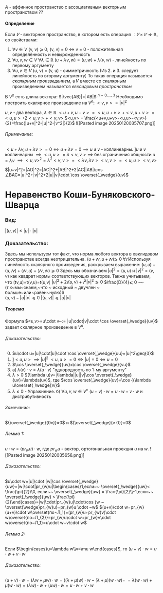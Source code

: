 $A$ - аффинное пространство с ассоциативным векторным пространством ??

#### Определение
Если $𝑉$ - векторное пространство, в котором есть операция  $∶ 𝑉 × 𝑉 \Rightarrow ℝ,$  со свойствами:
1. $\forall v \in V$ (v, v) ⩾ 0; (v, v) = 0 ⇔ v = 0 - положительная определённость и невырожденность
2. $\forall u,v,w \in V$ $\forall \lambda \in \mathbb{R}$ $(u+\lambda v, w)=(u,w)+\lambda(v,w)$ - линейность по первому аргументу
3. $\forall u,v \in V$ (u, v) = (v, u) - симметричность
(Из 2. и 3. следует линейность по второму аргументу)
То такая операция называется *скалярным произведением*, а 𝑉 вместе со скалярным произведением называется *евклидовым пространством*


В  $V^n$  есть длина вектора: $|\vec{AB}|=|AB|$
$^{n=0,...,3}$
Необходимо построить скалярное произведение на $V^n$:
$<v,v> = |v|^2$

$u,v$ - два вектора, $\lambda\in \mathbb{R}$
$<u+v, u+v> = <u,u+v>+<v,u+v> = <u,u> + 2<u,v>+<v,v>$
$<u,v> = \frac{<u+v,u+v>-<u,u>-<v,v>}{2}=\frac{|u+v|^2-|u|^2-|v^2|}{2}$
![[Pasted image 20250120035707.png]]
###### Примечание:
$<u+\lambda v,u+\lambda v> = 0 \iff u+\lambda v=0\implies u$ и $v$ - коллинеарны.
]$u$ и $v$ коллинеарны $\implies <u,u> = \lambda<v,v>\implies$ без ограничения общности $u=\lambda v$
$\implies <u,v>^2=\lambda^2<v,v>=<\lambda v,\lambda v><v,v>=<u,u><v,v>$

$|u+v|^2=|AD|^2=|AC|^2+|AB|^2+2|AC||AB|\cos ∠BAC=|u|^2+|v|^2+2|u||v|\cdot \cos \overset{_\wedge}{uv}$

# Неравенство Коши-Буняковского-Шварца
### Вид:
$|(u, v)| \le  |u| ⋅ |v|$

### Доказательство:
Здесь мы используем тот факт, что норма любого вектора в евклидовом пространстве всегда неотрицательна.
$(u + 𝑡v, u + 𝑡v)  ⩾$ 0 $∀𝑡$
Используя линейность скалярного произведения, раскрываем выражение:
$(u, u) + (u, 𝑡v) + (𝑡v, u) + (𝑡v, 𝑡v)  ⩾  0$ 
Здесь мы обозначаем $|u|^2 = (u, u)$ и $|v|^2 = (v, v)$ как квадрат нормы соответствующих векторов. Также учитываем, что (tv,u)=t(v,u)=t(u,v)
$|u|^2 + 2𝑡(u, v) + 𝑡^2 |v|^2 ⩾  0$
$\frac{D}{4}⩽ 0 ~~ (т.к~мы~знаем,~что ~ исходный ~ двучлен ~ больше~или~равен~нулю)$     
$(u, v)− |u| |v|⩽0$
$|(u, v)|  ⩽  |u||v|$

##### Теорема
Формула $<u,v>=u\cdot v~:= |u|\cdot|v|\cdot \cos \overset{_\wedge}{uv}$ задает скалярное произведение в $V^n$.
###### Доказательство: 
0) $u\cdot u=|u|\cdot|u|\cdot \cos \overset{_\wedge}{uu}=|u|^2\geq{0}$
1) ]$<u,u>\implies|u|^2$
  $<u,u>=0\iff|u|=0\iff u=0$
2) $\cos \overset{_\wedge}{uv}=\cos \overset{_\wedge}{vu}$
3) a) $\lambda(v)\cdot v=\lambda(u\cdot v)$ "однородность по 1-му аргументу"
  1) $\lambda>0$   $(\lambda u)v=|\lambda||u||v|\cos \overset{_\wedge}{uv}=\lambda(uv)$, где $\cos \overset{_\wedge}{uv}=\cos {(\lambda u\overset{_\wedge})v}$
  2) $\lambda\leq0$ - Упражнение.
  б) $\forall u,v,w\in V^n$     $(u+v)\cdot w=u\cdot w+v\cdot w$ и дистрибутивность

###### Замечание: 
${\overset{_\wedge}{0v}}=0$ и ${\overset{_\wedge}{v 0}}=0$
###### Лемма 1:
$u\cdot w=(pr_{w} u)\cdot w,$
где $pr_wu$ - вектор, ортогональная проекция $u$ на $w$.
![[Pasted image 20250120035656.png]]
###### Доказательство: 
$u\cdot w=|u|\cdot |w|\cos \overset{_\wedge}{uw}=|w|\cdot|pr_{w}u|\begin{cases}1,если~~ \overset{_\wedge}{uw}< \frac{\pi}{2}\\0, если~~ \overset{_\wedge}{uw} = \frac{\pi}{2}\\-1,если~~ \overset{_\wedge}{uw} > \frac{\pi}{2}\end{cases}=|w|\cdot|pr_{w}u|\cdot\cos {w ~ \overset{\wedge}pr_{w}u}=pr_{w}u \cdot ~w$
$(u+v)\cdot w=pr_{w}(u+v)\cdot w\overset{по~Л_1}=(pr_{w}u+pr_{w}v)\cdot w\overset{по~Л_{2}}=pr_{w}u\cdot w+pr_{w}v\cdot w\overset{по~Л_1}=u\cdot w+v\cdot w$

###### Лемма 2:
Если  $\begin{cases}u=\lambda w\\v=\mu w\end{cases}$, то $(u+v)\cdot w=u\cdot w+v\cdot w$

###### Доказательство:
$(u+v)\cdot w=(\lambda w+\mu w)\cdot w=((\lambda+\mu)w)\cdot w-(\lambda+\mu)(w\cdot w)=$
$=\lambda(w\cdot w)+\mu(w\cdot w)=(\lambda w)\cdot w+(\mu w)\cdot w=u\cdot w+v\cdot w$